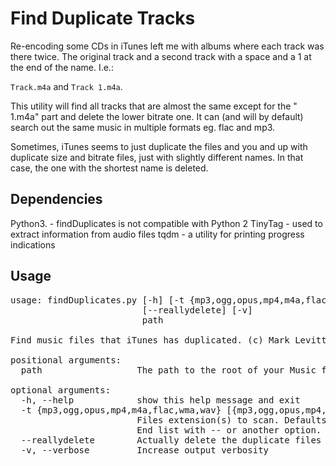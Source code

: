 # Find Duplicate Tracks

Re-encoding some CDs in iTunes left me with albums where each track was there twice. 
The original track and a second track with a space and a 1 at the end of the name. I.e.:

`Track.m4a` and `Track 1.m4a`.

This utility will find all tracks that are almost the same except for the " 1.m4a" part 
and delete the lower bitrate one. It can (and will by default) search out the same music in multiple formats eg. flac and mp3.

Sometimes, iTunes seems to just duplicate the files and you and up with duplicate
size and bitrate files, just with slightly different names. In that case, the one with the shortest name is deleted. 

## Dependencies

Python3. - findDuplicates is not compatible with Python 2
TinyTag	 - used to extract information from audio files
tqdm	 - a utility for printing progress indications

## Usage

<pre>
usage: findDuplicates.py [-h] [-t {mp3,ogg,opus,mp4,m4a,flac,wma,wav} ... --]
                         [--reallydelete] [-v]
                         path

Find music files that iTunes has duplicated. (c) Mark Levitt 2019

positional arguments:
  path                  The path to the root of your Music files

optional arguments:
  -h, --help            show this help message and exit
  -t {mp3,ogg,opus,mp4,m4a,flac,wma,wav} [{mp3,ogg,opus,mp4,m4a,flac,wma,wav} ...], --type {mp3,ogg,opus,mp4,m4a,flac,wma,wav} [{mp3,ogg,opus,mp4,m4a,flac,wma,wav} ...]
                        Files extension(s) to scan. Defaults to all choices.
                        End list with -- or another option.
  --reallydelete        Actually delete the duplicate files on disk
  -v, --verbose         Increase output verbosity
</pre

## Dependencies

It uses the TinyTag library from https://pypi.org/project/tinytag/ to read the bitrate from the track. 

